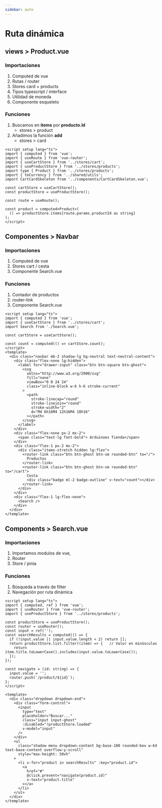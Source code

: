 ```yaml
---
sidebar: auto
---
```


# Ruta dinámica 

## views > Product.vue

### Importaciones
1. Computed de vue
2. Rutas / router
3. Stores card + products
3. Tipos typescript / interface
5. Utilidad de moneda
6. Componente esqueleto
### Funciones
1. Buscamos en **items** por **producto.Id**
    - stores > product
2. Añadimos la función **add**  
    - stores > card

```vue
<script setup lang="ts">
import { computed } from 'vue';
import { useRoute } from 'vue-router';
import { useCartStore } from '../stores/cart';
import { useProductStore } from '../stores/products';
import type { Product } from '../stores/products';
import { toCurrency } from '../shared/utils';
import CartCardSkeleton from '../components/CartCardSkeleton.vue';

const cartStore = useCartStore();
const productStore = useProductStore();

const route = useRoute();

const product = computed<Product>(
  () => productStore.items[route.params.productId as string]
);
</script>
```

## Componentes > Navbar
### Importaciones 
1. Computed de vue
2. Stores cart / cesta
3. Componente Search.vue

### Funciones
1. Contador de productos
2. router-link
3. Componente Search.vue

```vue
<script setup lang="ts">
import { computed } from 'vue';
import { useCartStore } from '../stores/cart';
import Search from './Search.vue';

const cartStore = useCartStore();

const count = computed(() => cartStore.count);
</script>
<template>
  <div class="navbar mb-2 shadow-lg bg-neutral text-neutral-content">
    <div class="flex-none lg:hidden">
      <label for="drawer-input" class="btn btn-square btn-ghost">
        <svg
          xmlns="http://www.w3.org/2000/svg"
          fill="none"
          viewBox="0 0 24 24"
          class="inline-block w-6 h-6 stroke-current"
        >
          <path
            stroke-linecap="round"
            stroke-linejoin="round"
            stroke-width="2"
            d="M4 6h16M4 12h16M4 18h16"
          ></path>
        </svg>
      </label>
    </div>
    <div class="flex-none px-2 mx-2">
      <span class="text-lg font-bold"> Arduinoes Tienda</span>
    </div>
    <div class="flex-1 px-2 mx-2">
      <div class="items-stretch hidden lg:flex">
        <router-link class="btn btn-ghost btn-sm rounded-btn" to="/">
          Productos
        </router-link>
        <router-link class="btn btn-ghost btn-sm rounded-btn" to="/cart">
          Cesta
          <div class="badge ml-2 badge-outline" v-text="count"></div>
        </router-link>
      </div>
    </div>
    <div class="flex-1 lg:flex-none">
      <Search />
    </div>
  </div>
</template>
```
## Components > Search.vue
### Importaciones 
1. Importamos modulos de vue, 
2. Router
3. Store / pinia

### Funciones
1. Búsqueda a través de filter
3. Navegación por ruta dinámica

```vue
<script setup lang="ts">
import { computed, ref } from 'vue';
import { useRouter } from 'vue-router';
import { useProductStore } from '../stores/products';

const productStore = useProductStore();
const router = useRouter();
const input = ref('');
const searchResults = computed(() => {
  if (!input.value || input.value.length < 2) return [];
  return productStore.list.filter((item) => {   // Valor en minúsculas
    return item.title.toLowerCase().includes(input.value.toLowerCase());
  });
});

const navigate = (id: string) => {
  input.value = '';
  router.push(`/product/${id}`);
};
</script>

<template>
  <div class="dropdown dropdown-end">
    <div class="form-control">
      <input
        type="text"
        placeholder="Buscar..."
        class="input input-ghost"
        :disabled="!productStore.loaded"
        v-model="input"
      />
    </div>
    <ul
      class="shadow menu dropdown-content bg-base-100 rounded-box w-64 text-base-content overflow-y-scroll"
      style="max-height: 50vh"
    >
      <li v-for="product in searchResults" :key="product.id">
        <a
          href="#"
          @click.prevent="navigate(product.id)"
          v-text="product.title"
        ></a>
      </li>
    </ul>
  </div>
</template>
```